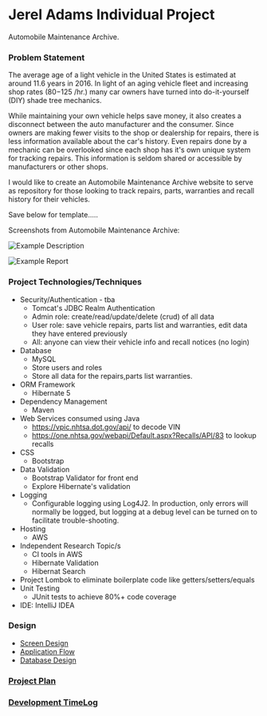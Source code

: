 # Jerel Adams Individual Project

Automobile Maintenance Archive.

### Problem Statement

The average age of a light vehicle in the United States is estimated at around 11.6 years in 2016. In light of an aging vehicle fleet and increasing shop rates ($80-$125 /hr.) many car owners have turned into do-it-yourself (DIY) shade tree mechanics.

While maintaining your own vehicle helps save money, it also creates a disconnect between the auto manufacturer and the consumer. Since owners are making fewer visits to the shop or dealership for repairs, there is less information available about the car's history. Even repairs done by a mechanic can be overlooked since each shop has it's own unique system for tracking repairs. This information is seldom shared or accessible by manufacturers or other shops.

I would like to create an Automobile Maintenance Archive website to serve as repository for those looking to track repairs, parts, warranties and recall history for their vehicles.


Save below for template.....

Screenshots from Automobile Maintenance Archive:

![Example Description](images/Example.png)

![Example Report](images/Example.png)


### Project Technologies/Techniques

* Security/Authentication - tba
  * Tomcat's JDBC Realm Authentication
  * Admin role: create/read/update/delete (crud) of all data
  * User role: save vehicle repairs, parts list and warranties, edit data they have entered previously
  * All: anyone can view their vehicle info and recall notices (no login)
* Database
  * MySQL
  * Store users and roles
  * Store all data for the repairs,parts list warranties.
* ORM Framework
  * Hibernate 5
* Dependency Management
  * Maven
* Web Services consumed using Java
  * https://vpic.nhtsa.dot.gov/api/ to decode VIN
  * https://one.nhtsa.gov/webapi/Default.aspx?Recalls/API/83 to lookup recalls
* CSS
  * Bootstrap
* Data Validation
  * Bootstrap Validator for front end
  * Explore Hibernate's validation
* Logging
  * Configurable logging using Log4J2. In production, only errors will normally be logged, but logging at a debug level can be turned on to facilitate trouble-shooting.
* Hosting
  * AWS
* Independent Research Topic/s
  * CI tools in AWS
  * Hibernate Validation
  * Hibernat Search
* Project Lombok to eliminate boilerplate code like getters/setters/equals
* Unit Testing
  * JUnit tests to achieve 80%+ code coverage
* IDE: IntelliJ IDEA


### Design

* [Screen Design](DesignDocuments/Screens.md)
* [Application Flow](DesignDocuments/applicationFlow.md)
* [Database Design](DesignDocuments/databaseDiagram.png)

### [Project Plan](ProjectPlan.md)

### [Development TimeLog](TimeLog.md)